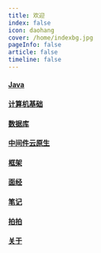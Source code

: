 ```yaml
---
title: 欢迎
index: false
icon: daohang
cover: /home/indexbg.jpg
pageInfo: false
article: false
timeline: false
---
```

#### <HopeIcon icon="java"/> [Java](/java/)
#### <HopeIcon icon="computer"/> [计算机基础](/computer/)
#### <HopeIcon icon="database"/> [数据库](/database/)
#### <HopeIcon icon="middleware"/> [中间件云原生](/middleware/)
#### <HopeIcon icon="framework"/> [框架](/framework/)
#### <HopeIcon icon="interview"/> [面经](/interview/)
#### <HopeIcon icon="note"/> [笔记](/note/)
#### <HopeIcon icon="photo"/> [拍拍](/photo/)
#### <HopeIcon icon="aboutme"/> [关于](/intro.md/)
